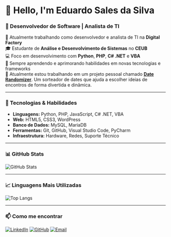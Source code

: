 # 👋 Hello, I'm Eduardo Sales da Silva

### 🚀 Desenvolvedor de Software | Analista de TI

🔭 Atualmente trabalhando como desenvolvedor e analista de TI na **Digital Factory**  
🎓 Estudante de **Análise e Desenvolvimento de Sistemas** no **CEUB**  
💻 Foco em desenvolvimento com **Python**, **PHP**, **C# .NET** e **VBA**  
🌱 Sempre aprendendo e aprimorando habilidades em novas tecnologias e frameworks  
🌟 Atualmente estou trabalhando em um projeto pessoal chamado [**Date Randomizer**](http://dates.alwaysdata.net). Um sorteador de dates que ajuda a escolher ideias de encontros de forma divertida e dinâmica.

---

### 🌟 Tecnologias & Habilidades

- **Linguagens:** Python, PHP, JavaScript, C# .NET, VBA
- **Web:** HTML5, CSS3, WordPress
- **Banco de Dados:** MySQL, MariaDB
- **Ferramentas:** Git, GitHub, Visual Studio Code, PyCharm
- **Infraestrutura:** Hardware, Redes, Suporte Técnico

---

### 📊 GitHub Stats

![GitHub Stats](https://github-readme-stats.vercel.app/api?username=Sales16&show_icons=true&theme=radical)

---

### 📈 Linguagens Mais Utilizadas

![Top Langs](https://github-readme-stats.vercel.app/api/top-langs/?username=Sales16&layout=compact&theme=radical)

---

### 📫 Como me encontrar

[![LinkedIn](https://img.shields.io/badge/LinkedIn-blue?style=for-the-badge&logo=linkedin)](https://www.linkedin.com/in/eduardo-sales16/)
[![GitHub](https://img.shields.io/badge/GitHub-000?style=for-the-badge&logo=github)](https://github.com/Sales16)
[![Email](https://img.shields.io/badge/Email-red?style=for-the-badge&logo=gmail)](mailto:eduardo.sales.silva1603@gmail.com)
